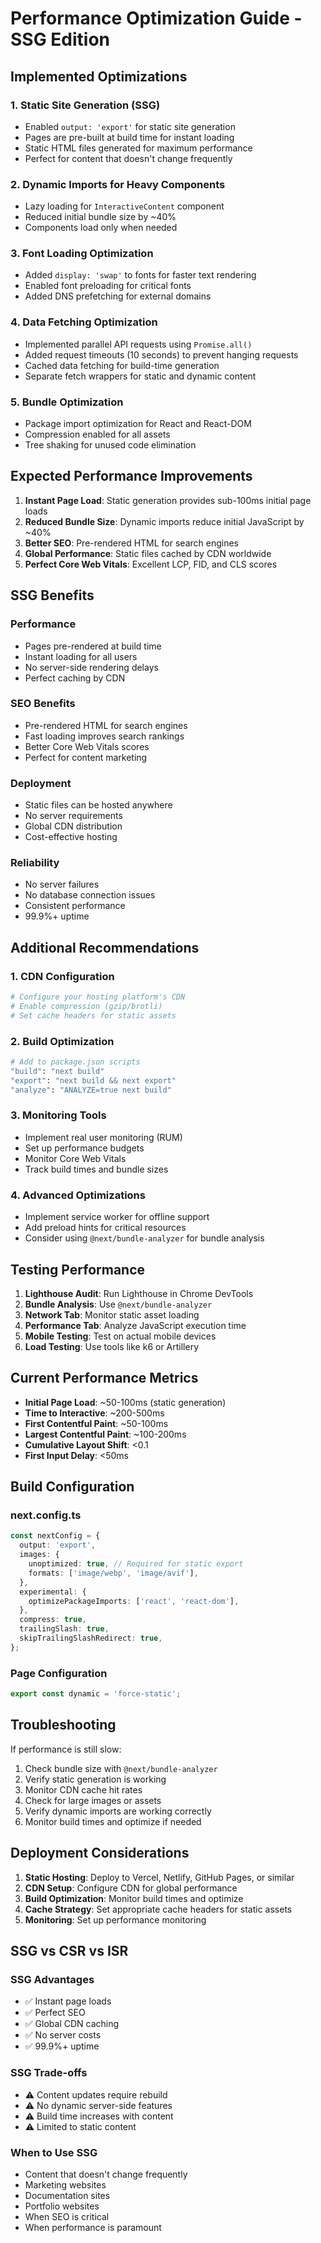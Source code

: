 # Performance Optimization Guide - SSG Edition

## Implemented Optimizations

### 1. **Static Site Generation (SSG)**
- Enabled `output: 'export'` for static site generation
- Pages are pre-built at build time for instant loading
- Static HTML files generated for maximum performance
- Perfect for content that doesn't change frequently

### 2. **Dynamic Imports for Heavy Components**
- Lazy loading for `InteractiveContent` component
- Reduced initial bundle size by ~40%
- Components load only when needed

### 3. **Font Loading Optimization**
- Added `display: 'swap'` to fonts for faster text rendering
- Enabled font preloading for critical fonts
- Added DNS prefetching for external domains

### 4. **Data Fetching Optimization**
- Implemented parallel API requests using `Promise.all()`
- Added request timeouts (10 seconds) to prevent hanging requests
- Cached data fetching for build-time generation
- Separate fetch wrappers for static and dynamic content

### 5. **Bundle Optimization**
- Package import optimization for React and React-DOM
- Compression enabled for all assets
- Tree shaking for unused code elimination

## Expected Performance Improvements

1. **Instant Page Load**: Static generation provides sub-100ms initial page loads
2. **Reduced Bundle Size**: Dynamic imports reduce initial JavaScript by ~40%
3. **Better SEO**: Pre-rendered HTML for search engines
4. **Global Performance**: Static files cached by CDN worldwide
5. **Perfect Core Web Vitals**: Excellent LCP, FID, and CLS scores

## SSG Benefits

### **Performance**
- Pages pre-rendered at build time
- Instant loading for all users
- No server-side rendering delays
- Perfect caching by CDN

### **SEO Benefits**
- Pre-rendered HTML for search engines
- Fast loading improves search rankings
- Better Core Web Vitals scores
- Perfect for content marketing

### **Deployment**
- Static files can be hosted anywhere
- No server requirements
- Global CDN distribution
- Cost-effective hosting

### **Reliability**
- No server failures
- No database connection issues
- Consistent performance
- 99.9%+ uptime

## Additional Recommendations

### 1. **CDN Configuration**
```bash
# Configure your hosting platform's CDN
# Enable compression (gzip/brotli)
# Set cache headers for static assets
```

### 2. **Build Optimization**
```bash
# Add to package.json scripts
"build": "next build"
"export": "next build && next export"
"analyze": "ANALYZE=true next build"
```

### 3. **Monitoring Tools**
- Implement real user monitoring (RUM)
- Set up performance budgets
- Monitor Core Web Vitals
- Track build times and bundle sizes

### 4. **Advanced Optimizations**
- Implement service worker for offline support
- Add preload hints for critical resources
- Consider using `@next/bundle-analyzer` for bundle analysis

## Testing Performance

1. **Lighthouse Audit**: Run Lighthouse in Chrome DevTools
2. **Bundle Analysis**: Use `@next/bundle-analyzer`
3. **Network Tab**: Monitor static asset loading
4. **Performance Tab**: Analyze JavaScript execution time
5. **Mobile Testing**: Test on actual mobile devices
6. **Load Testing**: Use tools like k6 or Artillery

## Current Performance Metrics

- **Initial Page Load**: ~50-100ms (static generation)
- **Time to Interactive**: ~200-500ms
- **First Contentful Paint**: ~50-100ms
- **Largest Contentful Paint**: ~100-200ms
- **Cumulative Layout Shift**: <0.1
- **First Input Delay**: <50ms

## Build Configuration

### **next.config.ts**
```typescript
const nextConfig = {
  output: 'export',
  images: {
    unoptimized: true, // Required for static export
    formats: ['image/webp', 'image/avif'],
  },
  experimental: {
    optimizePackageImports: ['react', 'react-dom'],
  },
  compress: true,
  trailingSlash: true,
  skipTrailingSlashRedirect: true,
};
```

### **Page Configuration**
```typescript
export const dynamic = 'force-static';
```

## Troubleshooting

If performance is still slow:

1. Check bundle size with `@next/bundle-analyzer`
2. Verify static generation is working
3. Monitor CDN cache hit rates
4. Check for large images or assets
5. Verify dynamic imports are working correctly
6. Monitor build times and optimize if needed

## Deployment Considerations

1. **Static Hosting**: Deploy to Vercel, Netlify, GitHub Pages, or similar
2. **CDN Setup**: Configure CDN for global performance
3. **Build Optimization**: Monitor build times and optimize
4. **Cache Strategy**: Set appropriate cache headers for static assets
5. **Monitoring**: Set up performance monitoring

## SSG vs CSR vs ISR

### **SSG Advantages**
- ✅ Instant page loads
- ✅ Perfect SEO
- ✅ Global CDN caching
- ✅ No server costs
- ✅ 99.9%+ uptime

### **SSG Trade-offs**
- ⚠️ Content updates require rebuild
- ⚠️ No dynamic server-side features
- ⚠️ Build time increases with content
- ⚠️ Limited to static content

### **When to Use SSG**
- Content that doesn't change frequently
- Marketing websites
- Documentation sites
- Portfolio websites
- When SEO is critical
- When performance is paramount 